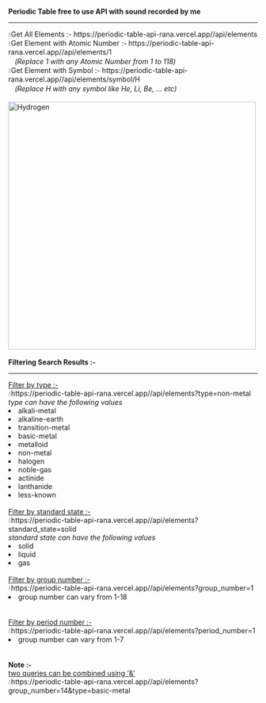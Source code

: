 <b>Periodic Table free to use API with sound recorded by me</b>
<hr />
💧Get All Elements :- https://periodic-table-api-rana.vercel.app//api/elements
<br />
💧Get Element with Atomic Number :- https://periodic-table-api-rana.vercel.app//api/elements/1
<br />
ㅤ<i>(Replace 1 with any Atomic Number from 1 to 118)</i>
<br />
💧Get Element with Symbol :- https://periodic-table-api-rana.vercel.app//api/elements/symbol/H
<br />
ㅤ<i>(Replace H with any symbol like He, Li, Be, ... etc)</i> <br /><br />
<img src="https://i.ibb.co/7QxfGzr/Screenshot-2024-07-13-193327.png" alt="Hydrogen" width="500" />
<br /><br />
<b>Filtering Search Results :-</b>
<hr />
<u>Filter by type :-</u>
<br />
💧https://periodic-table-api-rana.vercel.app//api/elements?type=non-metal
<br>
<i>type can have the following values</i>
<li>alkali-metal</li>
<li>alkaline-earth</li>
<li>transition-metal</li>
<li>basic-metal</li>
<li>metalloid</li>
<li>non-metal</li>
<li>halogen</li>
<li>noble-gas</li>
<li>actinide</li>
<li>lanthanide</li>
<li>less-known</li>
<br>
<u>Filter by standard state :-</u>
<br />
💧https://periodic-table-api-rana.vercel.app//api/elements?standard_state=solid
<br>
<i>standard state can have the following values</i>
<li>solid</li>
<li>liquid</li>
<li>gas</li>
<br>
<u>Filter by group number :-</u>
<br />
💧https://periodic-table-api-rana.vercel.app//api/elements?group_number=1
<br>
<li>group number can vary from 1-18</li>
<br><br>
<u>Filter by period number :-</u>
<br />
💧https://periodic-table-api-rana.vercel.app//api/elements?period_number=1
<br>
<li>group number can vary from 1-7</li>
<br><br>
<b>Note :- </b>
<br>
<u>two queries can be combined using '&'</u>
<br>
💧https://periodic-table-api-rana.vercel.app//api/elements?group_number=14&type=basic-metal
<br><br>

